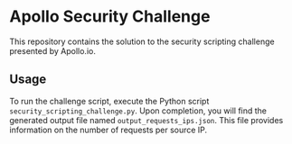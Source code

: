 # Apollo Security Challenge

This repository contains the solution to the security scripting challenge presented by Apollo.io.

## Usage
To run the challenge script, execute the Python script `security_scripting_challenge.py`. Upon completion, you will find the generated output file named `output_requests_ips.json`. This file provides information on the number of requests per source IP.
